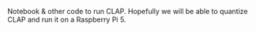 Notebook & other code to run CLAP. Hopefully we will be able to quantize CLAP and run it on a Raspberry Pi 5.
